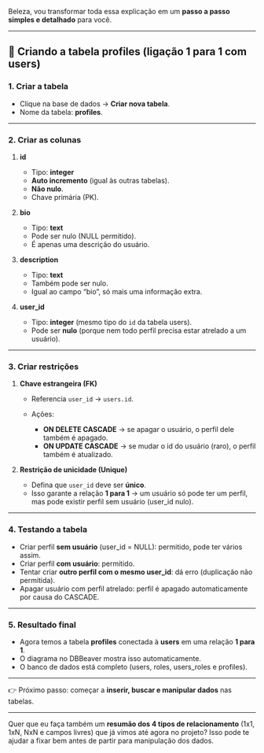 Beleza, vou transformar toda essa explicação em um **passo a passo simples e detalhado** para você.

---

## 📌 Criando a tabela **profiles** (ligação 1 para 1 com users)

### 1. Criar a tabela

* Clique na base de dados → **Criar nova tabela**.
* Nome da tabela: **profiles**.

---

### 2. Criar as colunas

1. **id**

   * Tipo: **integer**
   * **Auto incremento** (igual às outras tabelas).
   * **Não nulo**.
   * Chave primária (PK).

2. **bio**

   * Tipo: **text**
   * Pode ser nulo (NULL permitido).
   * É apenas uma descrição do usuário.

3. **description**

   * Tipo: **text**
   * Também pode ser nulo.
   * Igual ao campo “bio”, só mais uma informação extra.

4. **user\_id**

   * Tipo: **integer** (mesmo tipo do `id` da tabela users).
   * Pode ser **nulo** (porque nem todo perfil precisa estar atrelado a um usuário).

---

### 3. Criar restrições

1. **Chave estrangeira (FK)**

   * Referencia `user_id` → `users.id`.
   * Ações:

     * **ON DELETE CASCADE** → se apagar o usuário, o perfil dele também é apagado.
     * **ON UPDATE CASCADE** → se mudar o id do usuário (raro), o perfil também é atualizado.

2. **Restrição de unicidade (Unique)**

   * Defina que `user_id` deve ser **único**.
   * Isso garante a relação **1 para 1** → um usuário só pode ter um perfil, mas pode existir perfil sem usuário (user\_id nulo).

---

### 4. Testando a tabela

* Criar perfil **sem usuário** (user\_id = NULL): permitido, pode ter vários assim.
* Criar perfil **com usuário**: permitido.
* Tentar criar **outro perfil com o mesmo user\_id**: dá erro (duplicação não permitida).
* Apagar usuário com perfil atrelado: perfil é apagado automaticamente por causa do CASCADE.

---

### 5. Resultado final

* Agora temos a tabela **profiles** conectada à **users** em uma relação **1 para 1**.
* O diagrama no DBBeaver mostra isso automaticamente.
* O banco de dados está completo (users, roles, users\_roles e profiles).

---

👉 Próximo passo: começar a **inserir, buscar e manipular dados** nas tabelas.

---

Quer que eu faça também um **resumão dos 4 tipos de relacionamento** (1x1, 1xN, NxN e campos livres) que já vimos até agora no projeto? Isso pode te ajudar a fixar bem antes de partir para manipulação dos dados.
